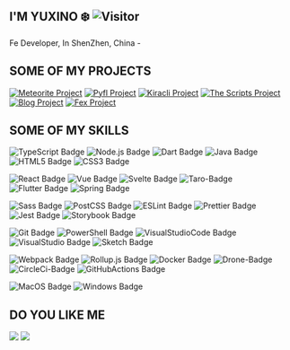 ## I'M YUXINO ❄️ ![Visitor][Visitor]

Fe Developer, In ShenZhen, China -

## SOME OF MY PROJECTS

[![Meteorite Project][Meteorite Project]][Meteorite Link]
[![Pyfl Project][Pyfl Project]][Pyfl Link]
[![Kiracli Project][Kiracli Project]][Kiracli Link]
[![The Scripts Project][The Scripts Project]][The Scripts Link]
[![Blog Project][Blog Project]][Blog Link]
[![Fex Project][Fex Project]][Fex Link]

## SOME OF MY SKILLS

![TypeScript Badge][TypeScript-Badge]
![Node.js Badge][Node.js-Badge]
![Dart Badge][Dart-Badge]
![Java Badge][Java-Badge]
![HTML5 Badge][HTML5-Badge]
![CSS3 Badge][CSS3-Badge]

![React Badge][React-Badge]
![Vue Badge][Vue-Badge]
![Svelte Badge][Svelte-Badge]
![Taro-Badge][Taro-Badge]
![Flutter Badge][Flutter-Badge]
![Spring Badge][Spring-Badge]

![Sass Badge][Sass-Badge]
![PostCSS Badge][PostCSS-Badge]
![ESLint Badge][ESLint-Badge]
![Prettier Badge][Prettier-Badge]
![Jest Badge][Jest-Badge]
![Storybook Badge][Storybook-Badge]

![Git Badge][Git-Badge]
![PowerShell Badge][PowerShell-Badge]
![VisualStudioCode Badge][VisualStudioCode-Badge]
![VisualStudio Badge][VisualStudio-Badge]
![Sketch Badge][Sketch-Badge]

![Webpack Badge][Webpack-Badge]
![Rollup.js Badge][Rollup.js-Badge]
![Docker Badge][Docker-Badge]
![Drone-Badge][Drone-Badge]
![CircleCi-Badge][CircleCi-Badge]
![GitHubActions Badge][GitHubActions-Badge]

![MacOS Badge][MacOS-Badge]
![Windows Badge][Windows-Badge]

## DO YOU LIKE ME

[![](https://api.gh-polls.com/poll/01EJ7RYQK67MYVZXEQGWNHQTVR/YES)](https://api.gh-polls.com/poll/01EJ7RYQK67MYVZXEQGWNHQTVR/YES/vote) [![](https://api.gh-polls.com/poll/01EJ7RYQK67MYVZXEQGWNHQTVR/NO)](https://api.gh-polls.com/poll/01EJ7RYQK67MYVZXEQGWNHQTVR/NO/vote)

[Visitor]: https://visitor-badge.glitch.me/badge?page_id=yuxino "Visitor"

<!-- # Skills Badges -->
[HTML5-Badge]: https://img.shields.io/badge/-HTML5-%23E34F26?style=flat-square&logo=html5&logoColor=white "HTML5 Badge"

[CSS3-Badge]: https://img.shields.io/badge/-CSS3-%231572B6?style=flat-square&logo=css3&logoColor=white "CSS3 Badge"

[TypeScript-Badge]: https://img.shields.io/badge/-TypeScript-%23007ACC?style=flat-square&logo=typescript&logoColor=white "TypeScript Badge"

[Git-Badge]: https://img.shields.io/badge/-Git-%23F05032?style=flat-square&logo=git&logoColor=white "Git Badge"

[Sass-Badge]: https://img.shields.io/badge/-Sass-%23CC6699?style=flat-square&logo=sass&logoColor=white "Sass Badge"

[Java-Badge]: https://img.shields.io/badge/-Java-red?style=flat-square&logo=java&logoColor=white "Java Badge"

[Jest-Badge]: https://img.shields.io/badge/-Jest-%23C21325?style=flat-square&logo=jest&logoColor=white "Jest Badge"

[Yarn-Badge]: https://img.shields.io/badge/-Yarn-%232C8EBB?style=flat-square&logo=yarn&logoColor=white "Yarn Badge"

[React-Badge]: https://img.shields.io/badge/react%20-%2320232a.svg?&style=flat-square&logo=react&logoColor=%2361DAFB "React Badge"

[Vue-Badge]: https://img.shields.io/badge/vuejs%20-%2335495e.svg?&style=flat-square&logo=vue.js&logoColor=%234FC08D "Vue Badge"

[Sketch-Badge]: https://img.shields.io/badge/-Sketch-%23F7B500?style=flat-square&logo=sketch&logoColor=white "Sketch Badge"

[ESLint-Badge]: https://img.shields.io/badge/-ESLint-%234B32C3?style=flat-square&logo=eslint&logoColor=white "ESLint Badge"

[PostCSS-Badge]: https://img.shields.io/badge/-PostCSS-%23DD3A0A?style=flat-square&logo=postcss&logoColor=white "PostCSS Badge"

[Node.js-Badge]: https://img.shields.io/badge/-Node.js-%23339933?style=flat-square&logo=node.js&logoColor=white "Node.js Badge"

[Webpack-Badge]: https://img.shields.io/badge/-Webpack-blue?style=flat-square&logo=webpack&logoColor=white "Webpack Badge"

[Windows-Badge]: https://img.shields.io/badge/-Windows-%230078D6?style=flat-square&logo=windows&logoColor=white "Windows Badge"

[DotNet-Badge]: https://img.shields.io/badge/-.Net-%235C2D91?style=flat-square&logo=.net&logoColor=white ".Net Badge"

[Prettier-Badge]: https://img.shields.io/badge/-Prettier-%23F7B93E?style=flat-square&logo=prettier&logoColor=white "Prettier Badge"

[Storybook-Badge]: https://img.shields.io/badge/-Storybook-%23FF4785?style=flat-square&logo=storybook&logoColor=white "Storybook Badge"

[Rollup.js-Badge]: https://img.shields.io/badge/-Rollup.js-%23EC4A3F?style=flat-square&logo=rollup.js&logoColor=white "Rollup.js Badge"

[PowerShell-Badge]: https://img.shields.io/badge/-PowerShell-%235391FE?style=flat-square&logo=powershell&logoColor=white "PowerShell Badge"

[VisualStudio-Badge]: https://img.shields.io/badge/-Visual_Studio-%235C2D91?style=flat-square&logo=visual-studio&logoColor=white "Visual Studio Badge"

[GitHubActions-Badge]: https://img.shields.io/badge/-GitHub_Actions-%232088FF?style=flat-square&logo=github-actions&logoColor=white "GitHub Actions Badge"

[VisualStudioCode-Badge]: https://img.shields.io/badge/-Visual_Studio_Code-%23007ACC?style=flat-square&logo=visual-studio-code&logoColor=white "Visual Studio Code Badge"

[CircleCi-Badge]: http://img.shields.io/badge/-CircleCi-black?style=flat-square&logo=circleci&logoColor=white "CircleCi Badge"

[MacOS-Badge]: https://img.shields.io/badge/-macOS-black?style=flat-square&logo=apple&logoColor=white "macOS Badge"

[Vue-Badge]: https://img.shields.io/badge/-macOS-%23999999?style=flat-square&logo=apple&logoColor=white "macOS Badge"

[Svelte-Badge]: http://img.shields.io/badge/-Svelte-%23FF3E00?style=flat-square&logo=svelte&logoColor=white "Svelte Badge"

[Dart-Badge]: http://img.shields.io/badge/-Dart-%230175C2?style=flat-square&logo=dart&logoColor=white "Dart Badge"

[Flutter-Badge]: http://img.shields.io/badge/-Flutter-%2302569B?style=flat-square&logo=flutter&logoColor=white "Flutter Badge"

[Docker-Badge]: http://img.shields.io/badge/-Docker-%232496ED?style=flat-square&logo=docker&logoColor=white "Docker Badge" 

[Drone-Badge]: http://img.shields.io/badge/-Drone-%23212121?style=flat-square&logo=drone&logoColor=white "Drone Badge" 

[Spring-Badge]: http://img.shields.io/badge/-Spring-%236DB33F?style=flat-square&logo=spring&logoColor=white "Spring Badge" 

[Taro-Badge]: http://img.shields.io/badge/-Taro.js-%23000000?style=flat-square&logo=wechat&logoColor=white "Taro Badge" 

<!-- # TODO: Socical Badges -->

[Pyfl Project]: https://img.shields.io/github/stars/yuxino/pyfl?label=pyfl&logo=typescript&style=flat-square "Pyfl Project"
[Pyfl Link]: https://github.com/yuxino/pyfl "Pyfl Link"
[Blog Project]: https://img.shields.io/github/stars/yuxino/blog?label=blog&logo=markdown&style=flat-square "Blog Project"
[Blog Link]: https://github.com/yuxino/blog "Blog Link"
[Meteorite Project]: https://img.shields.io/github/stars/yuxino/meteorite?label=meteorite&logo=typescript&style=flat-square "Meteorite Project"
[Meteorite Link]: https://github.com/yuxino/meteorite "Meteorite Link"
[Kiracli Project]: https://img.shields.io/github/stars/kirakira-template/kiracli?label=kiracli&logo=javascript&style=flat-square "Kiracli Project"
[Kiracli Link]: "https://github.com/kirakira-template/kiracli" "Kiracli Link"
[The Scripts Project]: https://img.shields.io/github/stars/yuxino/the-scripts?label=the-scripts&logo=javascript&style=flat-square "The Scripts Project"
[The Scripts Link]: https://github.com/yuxino/link "The Scripts Link"
[Fex Project]: https://img.shields.io/github/stars/yuxino/fex?label=fex&logo=markdown&style=flat-square "Fex Project"
[Fex Link]: https://github.com/yuxino/fex "Fex Link"
